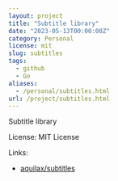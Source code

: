 ```yaml
---
layout: project
title: "Subtitle library"
date: "2023-05-13T00:00:00Z"
category: Personal
license: mit
slug: subtitles
tags:
  - github
  - Go
aliases:
  - /personal/subtitles.html
url: /project/subtitles.html
---
```


Subtitle library

License: MIT License

Links:

* [aquilax/subtitles](https://github.com/aquilax/subtitles)
